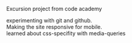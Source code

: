 Excursion project from code academy 

experimenting with git and github.<br>
Making the site responsive for mobile.<br>
learned about css-specifity with media-queries

